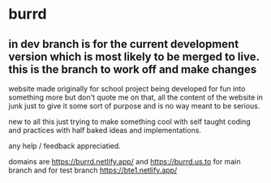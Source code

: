 # burrd


<h2> in dev branch is for the current development version which is most likely to be merged to live.
this is the branch to work off and make changes </h2>


website made originally for school project being developed for fun into something more but don't quote me on that, all the content of the website in junk just to give it some sort of purpose and is no way meant to be serious.

new to all this just trying to make something cool with self taught coding and practices with half baked ideas and implementations.

any help / feedback appreciatied.

domains are https://burrd.netlify.app/ and https://burrd.us.to for main branch and for test branch https://bte1.netlify.app/
